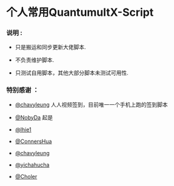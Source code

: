 # 个人常用QuantumultX-Script

### 说明 :

* 只是搬运和同步更新大佬脚本.

* 不负责维护脚本.

* 只测试自用脚本，其他大部分脚本未测试可用性.

### 特别感谢 ：
* [@chavyleung](https://github.com/chavyleung/scripts/tree/master/rrtv) 人人视频签到，目前唯一一个手机上跑的签到脚本

* [@NobyDa](https://github.com/NobyDa) 起是

* [@lhie1](https://github.com/lhie1/Rules/tree/master)

* [@ConnersHua](https://github.com/DivineEngine/Profiles/tree/master)

* [@chavyleung](https://github.com/chavyleung/scripts/tree/master)

* [@yichahucha](https://github.com/yichahucha/surge/tree/master)

* [@Choler](https://github.com/Choler/Surge/tree/master)

